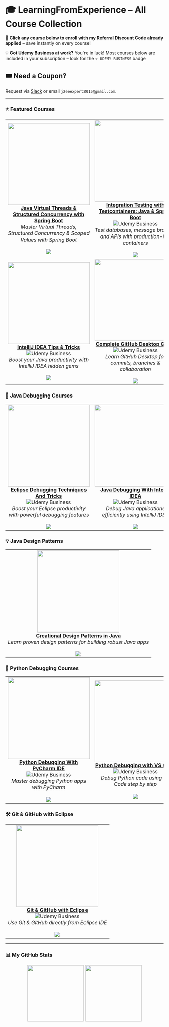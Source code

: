 # 🎓 LearningFromExperience – All Course Collection

🎯 **Click any course below to enroll with my Referral Discount Code already applied** – save instantly on every course!

💡 **Got Udemy Business at work?** You're in luck! Most courses below are included in your subscription – look for the `⭐ UDEMY BUSINESS` badge
## 🎟 Need a Coupon?
Request via [Slack](https://join.slack.com/t/learningfromexp/shared_invite/zt-1fnksxgd0-_jOdmIq2voEeMtoindhWrA) or email `j2eeexpert2015@gmail.com`.

---

### ⭐ Featured Courses

<table>
  <tr>
    <td align="center">
      <a href="https://www.udemy.com/course/java-virtual-threads-structured-concurrency-with-spring-boot/?referralCode=078836F584A59839FE03">
        <img src="https://img-c.udemycdn.com/course/480x270/6688129_bd51.jpg" width="260">
        <br/><b>Java Virtual Threads & Structured Concurrency with Spring Boot</b>
      </a>
      <br/><i>Master Virtual Threads, Structured Concurrency & Scoped Values with Spring Boot</i>
      <br/><br/>
      <a href="https://www.udemy.com/course/java-virtual-threads-structured-concurrency-with-spring-boot/?referralCode=078836F584A59839FE03">
        <img src="https://img.shields.io/badge/Udemy-Enroll%20with%20Discount-brightgreen?style=for-the-badge&logo=udemy">
      </a>
    </td>
    <td align="center">
      <a href="https://www.udemy.com/course/testcontainers-integration-testing-java-spring-boot/?referralCode=CEC06C6B9D955E06D232">
        <img src="https://img-c.udemycdn.com/course/480x270/6525217_8d18_2.jpg" width="260">
        <br/><b>Integration Testing with Testcontainers: Java & Spring Boot</b>
      </a>
      <br/><img src="https://img.shields.io/badge/⭐_UDEMY_BUSINESS-5624d0?style=flat&logoColor=white" alt="Udemy Business">
      <br/><i>Test databases, message brokers, and APIs with production-like containers</i>
      <br/><br/>
      <a href="https://www.udemy.com/course/testcontainers-integration-testing-java-spring-boot/?referralCode=CEC06C6B9D955E06D232">
        <img src="https://img.shields.io/badge/Udemy-Enroll%20with%20Discount-brightgreen?style=for-the-badge&logo=udemy">
      </a>
    </td>
  </tr>
  <tr>
    <td align="center">
      <a href="https://www.udemy.com/course/intellij-idea-tips-tricks-boost-your-java-productivity/?referralCode=441FDCE063FD6C283079">
        <img src="https://img-c.udemycdn.com/course/480x270/6180669_7726.jpg" width="260">
        <br/><b>IntelliJ IDEA Tips & Tricks</b>
      </a>
      <br/><img src="https://img.shields.io/badge/⭐_UDEMY_BUSINESS-5624d0?style=flat&logoColor=white" alt="Udemy Business">
      <br/><i>Boost your Java productivity with IntelliJ IDEA hidden gems</i>
      <br/><br/>
      <a href="https://www.udemy.com/course/intellij-idea-tips-tricks-boost-your-java-productivity/?referralCode=441FDCE063FD6C283079">
        <img src="https://img.shields.io/badge/Udemy-Enroll%20with%20Discount-brightgreen?style=for-the-badge&logo=udemy">
      </a>
    </td>
    <td align="center">
      <a href="https://www.udemy.com/course/getting-started-with-github-desktop/?referralCode=B4D4C06F2EE5EF0DA450">
        <img src="https://img-c.udemycdn.com/course/480x270/6112307_3b4e_2.jpg" width="260">
        <br/><b>Complete GitHub Desktop Guide</b>
      </a>
      <br/><img src="https://img.shields.io/badge/⭐_UDEMY_BUSINESS-5624d0?style=flat&logoColor=white" alt="Udemy Business">
      <br/><i>Learn GitHub Desktop for commits, branches & collaboration</i>
      <br/><br/>
      <a href="https://www.udemy.com/course/getting-started-with-github-desktop/?referralCode=B4D4C06F2EE5EF0DA450">
        <img src="https://img.shields.io/badge/Udemy-Enroll%20with%20Discount-brightgreen?style=for-the-badge&logo=udemy">
      </a>
    </td>
  </tr>
</table>

### 🧩 Java Debugging Courses

<table>
  <tr>
    <td align="center">
      <a href="https://www.udemy.com/course/eclipse-debugging-techniques-and-tricks/?referralCode=50C340E2FEFC3F486AD6">
        <img src="https://img-c.udemycdn.com/course/480x270/417118_3afa_4.jpg" width="260">
        <br/><b>Eclipse Debugging Techniques And Tricks</b>
      </a>
      <br/><img src="https://img.shields.io/badge/⭐_UDEMY_BUSINESS-5624d0?style=flat&logoColor=white" alt="Udemy Business">
      <br/><i>Boost your Eclipse productivity with powerful debugging features</i>
      <br/><br/>
      <a href="https://www.udemy.com/course/eclipse-debugging-techniques-and-tricks/?referralCode=50C340E2FEFC3F486AD6">
        <img src="https://img.shields.io/badge/Udemy-Enroll%20with%20Discount-brightgreen?style=for-the-badge&logo=udemy">
      </a>
    </td>
    <td align="center">
      <a href="https://www.udemy.com/course/java-debugging-with-intellij-idea/?referralCode=FDEFCC7D8AE9656DA7F0">
        <img src="https://img-c.udemycdn.com/course/480x270/2608314_47e4.jpg" width="260">
        <br/><b>Java Debugging With IntelliJ IDEA</b>
      </a>
      <br/><img src="https://img.shields.io/badge/⭐_UDEMY_BUSINESS-5624d0?style=flat&logoColor=white" alt="Udemy Business">
      <br/><i>Debug Java applications efficiently using IntelliJ IDEA</i>
      <br/><br/>
      <a href="https://www.udemy.com/course/java-debugging-with-intellij-idea/?referralCode=FDEFCC7D8AE9656DA7F0">
        <img src="https://img.shields.io/badge/Udemy-Enroll%20with%20Discount-brightgreen?style=for-the-badge&logo=udemy">
      </a>
    </td>
    <td align="center">
      <a href="https://www.udemy.com/course/java-debugging-with-visual-studio-code-the-ultimate-guide/?referralCode=EC47F1AFB1B64D7991F1">
        <img src="https://img-c.udemycdn.com/course/480x270/5029852_d692_3.jpg" width="260">
        <br/><b>Java Debugging using VS Code</b>
      </a>
      <br/><img src="https://img.shields.io/badge/⭐_UDEMY_BUSINESS-5624d0?style=flat&logoColor=white" alt="Udemy Business">
      <br/><i>Learn to debug Java apps with VS Code's lightweight tools</i>
      <br/><br/>
      <a href="https://www.udemy.com/course/java-debugging-with-visual-studio-code-the-ultimate-guide/?referralCode=EC47F1AFB1B64D7991F1">
        <img src="https://img.shields.io/badge/Udemy-Enroll%20with%20Discount-brightgreen?style=for-the-badge&logo=udemy">
      </a>
    </td>
  </tr>
</table>

### 💡 Java Design Patterns

<table>
  <tr>
    <td align="center">
      <a href="https://www.udemy.com/course/design-patterns-in-javacreational/?referralCode=749F487E67E5AFF726BE">
        <img src="https://img-c.udemycdn.com/course/480x270/779796_5770_2.jpg" width="260">
        <br/><b>Creational Design Patterns in Java</b>
      </a>
      <br/><i>Learn proven design patterns for building robust Java apps</i>
      <br/><br/>
      <a href="https://www.udemy.com/course/design-patterns-in-javacreational/?referralCode=749F487E67E5AFF726BE">
        <img src="https://img.shields.io/badge/Udemy-Enroll%20with%20Discount-brightgreen?style=for-the-badge&logo=udemy">
      </a>
    </td>
  </tr>
</table>

### 🧪 Python Debugging Courses

<table>
  <tr>
    <td align="center">
      <a href="https://www.udemy.com/course/learn-python-debugging-with-pycharm-ide/?referralCode=0F22D6CC437E868C90F3">
        <img src="https://img-c.udemycdn.com/course/480x270/4840890_12a3_2.jpg" width="260">
        <br/><b>Python Debugging With PyCharm IDE</b>
      </a>
      <br/><img src="https://img.shields.io/badge/⭐_UDEMY_BUSINESS-5624d0?style=flat&logoColor=white" alt="Udemy Business">
      <br/><i>Master debugging Python apps with PyCharm</i>
      <br/><br/>
      <a href="https://www.udemy.com/course/learn-python-debugging-with-pycharm-ide/?referralCode=0F22D6CC437E868C90F3">
        <img src="https://img.shields.io/badge/Udemy-Enroll%20with%20Discount-brightgreen?style=for-the-badge&logo=udemy">
      </a>
    </td>
    <td align="center">
      <a href="https://www.udemy.com/course/python-debugging-with-visual-studio-code/?referralCode=945180A5765D7A2BDDCC">
        <img src="https://img-c.udemycdn.com/course/480x270/5029842_d36f.jpg" width="260">
        <br/><b>Python Debugging with VS Code</b>
      </a>
      <br/><img src="https://img.shields.io/badge/⭐_UDEMY_BUSINESS-5624d0?style=flat&logoColor=white" alt="Udemy Business">
      <br/><i>Debug Python code using VS Code step by step</i>
      <br/><br/>
      <a href="https://www.udemy.com/course/python-debugging-with-visual-studio-code/?referralCode=945180A5765D7A2BDDCC">
        <img src="https://img.shields.io/badge/Udemy-Enroll%20with%20Discount-brightgreen?style=for-the-badge&logo=udemy">
      </a>
    </td>
    <td align="center">
      <a href="https://www.udemy.com/course/get-started-with-python-debugging-in-visual-studio-code">
        <img src="https://img-c.udemycdn.com/course/480x270/6412275_a17d.jpg" width="260">
        <br/><b>Python Debugging in VS Code (Free)</b>
      </a>
      <br/><i>Quick start to Python debugging with VS Code</i>
      <br/><br/>
      <a href="https://www.udemy.com/course/get-started-with-python-debugging-in-visual-studio-code">
        <img src="https://img.shields.io/badge/View Free Course-blue?style=for-the-badge&logo=udemy">
      </a>
    </td>
  </tr>
</table>

### 🛠 Git & GitHub with Eclipse

<table>
  <tr>
    <td align="center">
      <a href="https://www.udemy.com/course/learn-to-use-git-and-github-with-eclipse-a-complete-guide/?referralCode=9447DB0956D60946A217">
        <img src="https://img-c.udemycdn.com/course/480x270/3369428_995b.jpg" width="260">
        <br/><b>Git & GitHub with Eclipse</b>
      </a>
      <br/><img src="https://img.shields.io/badge/⭐_UDEMY_BUSINESS-5624d0?style=flat&logoColor=white" alt="Udemy Business">
      <br/><i>Use Git & GitHub directly from Eclipse IDE</i>
      <br/><br/>
      <a href="https://www.udemy.com/course/learn-to-use-git-and-github-with-eclipse-a-complete-guide/?referralCode=9447DB0956D60946A217">
        <img src="https://img.shields.io/badge/Udemy-Enroll%20with%20Discount-brightgreen?style=for-the-badge&logo=udemy">
      </a>
    </td>
  </tr>
</table>

---

### 📊 My GitHub Stats

<p align="center">
  <img height="180em" src="https://github-readme-stats.vercel.app/api?username=j2eeexpert2015&show_icons=true&theme=tokyonight"/>
  <img height="180em" src="https://github-readme-stats.vercel.app/api/top-langs/?username=j2eeexpert2015&layout=compact&langs_count=8&theme=tokyonight"/>
</p>
